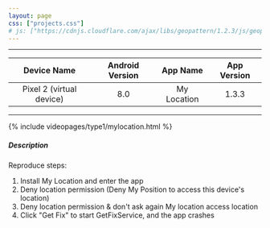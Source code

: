 ```yaml
---
layout: page
css: ["projects.css"]
# js: ["https://cdnjs.cloudflare.com/ajax/libs/geopattern/1.2.3/js/geopattern.min.js", "projects.js"]
---
```


---

|      Device Name     | Android Version |    App Name    | App Version |
|:--------------------:|:---------------:|:--------------:|:-----------:|
| Pixel 2 (virtual device) |    8.0   | My Location |     1.3.3    |

---

{% include videopages/type1/mylocation.html %}

##### Description

Reproduce steps:
1. Install My Location and enter the app
2. Deny location permission (Deny My Position to access this device's location)
3. Deny location permission & don't ask again My location access location
4. Click "Get Fix" to start GetFixService, and the app crashes
